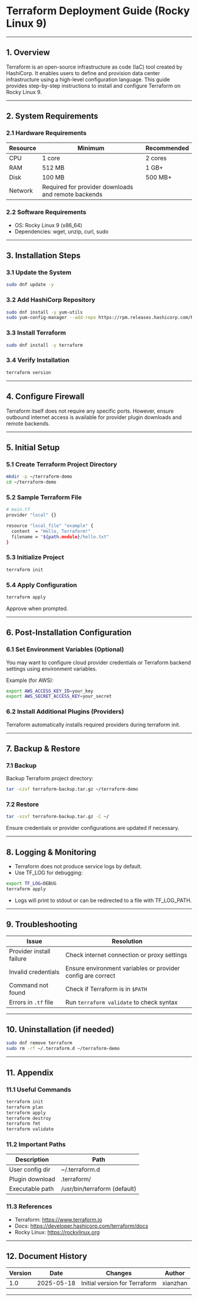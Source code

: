 # Terraform Deployment Guide (Rocky Linux 9)

---

## 1. Overview

Terraform is an open-source infrastructure as code (IaC) tool created by HashiCorp. It enables users to define and provision data center infrastructure using a high-level configuration language. This guide provides step-by-step instructions to install and configure Terraform on Rocky Linux 9.

---

## 2. System Requirements

### 2.1 Hardware Requirements

| Resource | Minimum                                             | Recommended |
| -------- | --------------------------------------------------- | ----------- |
| CPU      | 1 core                                              | 2 cores     |
| RAM      | 512 MB                                              | 1 GB+       |
| Disk     | 100 MB                                              | 500 MB+     |
| Network  | Required for provider downloads and remote backends |             |

### 2.2 Software Requirements

- OS: Rocky Linux 9 (x86_64)
- Dependencies: wget, unzip, curl, sudo

---

## 3. Installation Steps 

### 3.1 Update the System

```bash
sudo dnf update -y
```

### 3.2 Add HashiCorp Repository

```bash
sudo dnf install -y yum-utils
sudo yum-config-manager --add-repo https://rpm.releases.hashicorp.com/RHEL/hashicorp.repo
```

### 3.3 Install Terraform

```bash
sudo dnf install -y terraform
```

### 3.4 Verify Installation

```bash
terraform version
```

---

## 4. Configure Firewall

Terraform itself does not require any specific ports. However, ensure outbound internet access is available for provider plugin downloads and remote backends.

---

## 5. Initial Setup

### 5.1 Create Terraform Project Directory

```bash
mkdir -p ~/terraform-demo
cd ~/terraform-demo
```

### 5.2 Sample Terraform File

```bash
# main.tf
provider "local" {}

resource "local_file" "example" {
  content  = "Hello, Terraform!"
  filename = "${path.module}/hello.txt"
}
```

### 5.3 Initialize Project

```bash
terraform init
```

### 5.4 Apply Configuration

```bash
terraform apply
```
Approve when prompted.

---

## 6. Post-Installation Configuration

### 6.1 Set Environment Variables (Optional)

You may want to configure cloud provider credentials or Terraform backend settings using environment variables.

Example (for AWS):
```bash
export AWS_ACCESS_KEY_ID=your_key
export AWS_SECRET_ACCESS_KEY=your_secret
```

### 6.2 Install Additional Plugins (Providers)

Terraform automatically installs required providers during terraform init.

---

## 7. Backup & Restore

### 7.1 Backup

Backup Terraform project directory:
```bash
tar -czvf terraform-backup.tar.gz ~/terraform-demo
```

### 7.2 Restore

```bash
tar -xzvf terraform-backup.tar.gz -C ~/
```
Ensure credentials or provider configurations are updated if necessary.

---

## 8. Logging & Monitoring

- Terraform does not produce service logs by default.
- Use TF_LOG for debugging:
```bash
export TF_LOG=DEBUG
terraform apply
```
- Logs will print to stdout or can be redirected to a file with TF_LOG_PATH.

---

## 9. Troubleshooting

| Issue                    | Resolution                                                  |
| ------------------------ | ----------------------------------------------------------- |
| Provider install failure | Check internet connection or proxy settings                 |
| Invalid credentials      | Ensure environment variables or provider config are correct |
| Command not found        | Check if Terraform is in `$PATH`                            |
| Errors in `.tf` file     | Run `terraform validate` to check syntax                    |

---

## 10. Uninstallation (if needed)

```bash
sudo dnf remove terraform
sudo rm -rf ~/.terraform.d ~/terraform-demo
```

---

## 11. Appendix

### 11.1 Useful Commands

```bash
terraform init
terraform plan
terraform apply
terraform destroy
terraform fmt
terraform validate
```

### 11.2 Important Paths

| Description     | Path                         |
| --------------- | ---------------------------- |
| User config dir | \~/.terraform.d              |
| Plugin download | .terraform/                  |
| Executable path | /usr/bin/terraform (default) |

### 11.3 References

- Terraform: https://www.terraform.io
- Docs: https://developer.hashicorp.com/terraform/docs
- Rocky Linux: https://rockylinux.org

---

## 12. Document History

| Version | Date       | Changes                       | Author   |
| ------- | ---------- | ----------------------------- | -------- |
| 1.0     | 2025-05-18 | Initial version for Terraform | xianzhan |

---
